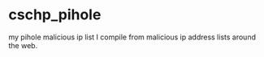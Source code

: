 # cschp_pihole
my pihole malicious ip list
I compile from malicious ip address lists around the web. 
